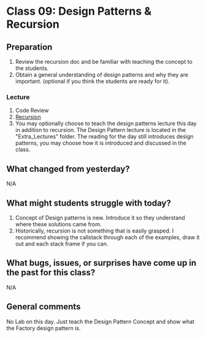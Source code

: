 # Class 09: Design Patterns & Recursion

## Preparation
1. Review the recursion doc and be familiar with teaching the concept to the students.
1. Obtain a general understanding of design patterns and why they are important. (optional if you think the students are ready for it).

### Lecture
1. Code Review
2. [Recursion](./Resources/Recursion.md) 
3. You may optionally choose to teach the design patterns lecture this day in addition to recursion. The Design Pattern lecture is located in the "Extra_Lectures" folder. The reading for the day still introduces design patterns, you may choose how it is introduced and discussed in the class.

## What changed from yesterday? 
N/A

## What might students struggle with today?  
1. Concept of Design patterns is new. Introduce it so they understand where these solutions came from.
2. Historically, recursion is not something that is easily grasped. I recommend showing the callstack through each of the examples, draw it out and each stack frame if you can. 

## What bugs, issues, or surprises have come up in the past for this class?
N/A

## General comments
No Lab on this day. Just teach the Design Pattern Concept and show what the Factory design pattern is. 